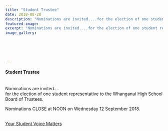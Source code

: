 ```yaml
---
title: "Student Trustee"
date: 2018-08-28
description: "Nominations are invited....for the election of one student representative to the WHS Board of Trustees 2018..."
featured-image: 
excerpt: "Nominations are invited....for the election of one student representative to the WHS Board of Trustees 2018."
image_gallery:
	
	
	
	
	
---
```


<h4>Student Trustee<br /><br /></h4>
<p>Nominations are invited....<br />for the election of one student representative to the Whanganui High School Board of Trustees.&nbsp;</p>
<p>Nominations CLOSE at NOON on Wednesday 12 September 2018.<br /><br /></p>
<p><a href="http://c1940652.r52.cf0.rackcdn.com/5b84cf8fff2a7c03cc0004a6/Student-Notice-Poster---Calling-for-Nominations.2018-(003).pdf">Your Student Voice Matters</a></p>

